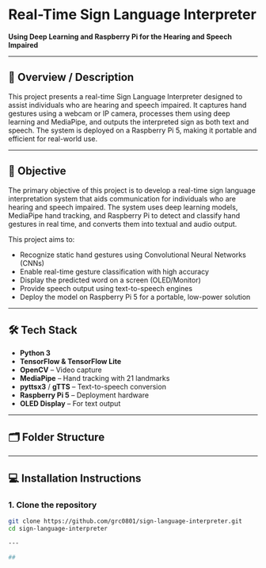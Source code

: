 # Real-Time Sign Language Interpreter  
**Using Deep Learning and Raspberry Pi for the Hearing and Speech Impaired**

---

## 📌 Overview / Description

This project presents a real-time Sign Language Interpreter designed to assist individuals who are hearing and speech impaired. It captures hand gestures using a webcam or IP camera, processes them using deep learning and MediaPipe, and outputs the interpreted sign as both text and speech. The system is deployed on a Raspberry Pi 5, making it portable and efficient for real-world use.

---

## 🎯 Objective

The primary objective of this project is to develop a real-time sign language interpretation system that aids communication for individuals who are hearing and speech impaired. The system uses deep learning models, MediaPipe hand tracking, and Raspberry Pi to detect and classify hand gestures in real time, and converts them into textual and audio output.

This project aims to:

- Recognize static hand gestures using Convolutional Neural Networks (CNNs)
- Enable real-time gesture classification with high accuracy
- Display the predicted word on a screen (OLED/Monitor)
- Provide speech output using text-to-speech engines
- Deploy the model on Raspberry Pi 5 for a portable, low-power solution

---

## 🛠️ Tech Stack

- **Python 3**
- **TensorFlow & TensorFlow Lite**
- **OpenCV** – Video capture
- **MediaPipe** – Hand tracking with 21 landmarks
- **pyttsx3** / **gTTS** – Text-to-speech conversion
- **Raspberry Pi 5** – Deployment hardware
- **OLED Display** – For text output

---

## 🗂️ Folder Structure


---

## 💻 Installation Instructions

### 1. Clone the repository
```bash
git clone https://github.com/grc0801/sign-language-interpreter.git
cd sign-language-interpreter

---

## 
